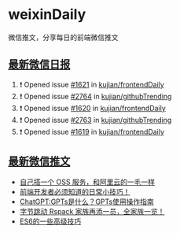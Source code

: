 # weixinDaily
微信推文，分享每日的前端微信推文

## [最新微信日报](https://github.com/kujian/weixinDaily/issues)

<!--START_SECTION:activity-->
1. ❗ Opened issue [#1621](https://github.com/kujian/frontendDaily/issues/1621) in [kujian/frontendDaily](https://github.com/kujian/frontendDaily)
2. ❗ Opened issue [#2764](https://github.com/kujian/githubTrending/issues/2764) in [kujian/githubTrending](https://github.com/kujian/githubTrending)
3. ❗ Opened issue [#1620](https://github.com/kujian/frontendDaily/issues/1620) in [kujian/frontendDaily](https://github.com/kujian/frontendDaily)
4. ❗ Opened issue [#2763](https://github.com/kujian/githubTrending/issues/2763) in [kujian/githubTrending](https://github.com/kujian/githubTrending)
5. ❗ Opened issue [#1619](https://github.com/kujian/frontendDaily/issues/1619) in [kujian/frontendDaily](https://github.com/kujian/frontendDaily)
<!--END_SECTION:activity-->


## [最新微信推文](https://weixin.qdkfweb.cn/)

<!-- BLOG-POST-LIST:START -->
- [自己搭一个 OSS 服务，和阿里云的一毛一样](https://weixin.qdkfweb.cn/40073.html)
- [前端开发者必须知道的日常小技巧！](https://weixin.qdkfweb.cn/40066.html)
- [ChatGPT:GPTs是什么？GPTs使用操作指南](https://weixin.qdkfweb.cn/40055.html)
- [字节跳动 Rspack 家族再添一员，全家族一览！](https://weixin.qdkfweb.cn/40058.html)
- [ES6的一些高级技巧](https://weixin.qdkfweb.cn/40036.html)
<!-- BLOG-POST-LIST:END -->
